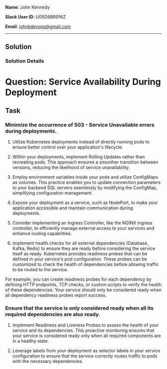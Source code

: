 **Name**: John Kennedy

**Slack User ID**: U05D6BR916Z

**Email**: johnkdevops@gmail.com

---

## Solution

### Solution Details

# Question: Service Availability During Deployment

## Task

### Minimize the occurrence of 503 - Service Unavailable errors during deployments.

1. Utilize Kubernetes deployments instead of directly running pods to ensure better control over your application's lifecycle.

2. Within your deployments, implement Rolling Updates rather than recreating pods. This approach ensures a smoother transition between versions, reducing the likelihood of service unavailability.

3. Employ environment variables inside your pods and utilize ConfigMaps as volumes. This practice enables you to update connection parameters to your backend SQL servers seamlessly by modifying the ConfigMap, simplifying configuration management.

4. Expose your deployment as a service, such as NodePort, to make your application accessible and maintain communication during deployments.

5. Consider implementing an Ingress Controller, like the NGINX ingress controller, to efficiently manage external access to your services and enhance routing capabilities.

6. Implement health checks for all external dependencies (Database, Kafka, Redis) to ensure they are ready before considering the service itself as ready. Kubernetes provides readiness probes that can be defined in your service's pod configuration. These probes can be customized to check the health of dependencies before allowing traffic to be routed to the service.

For example, you can create readiness probes for each dependency by defining HTTP endpoints, TCP checks, or custom scripts to verify the health of these dependencies. Your service should only be considered ready when all dependency readiness probes report success.

### Ensure that the service is only considered ready when all its required dependencies are also ready.

1. Implement Readiness and Liveness Probes to assess the health of your service and its dependencies. This proactive monitoring ensures that your service is considered ready only when all required components are in a healthy state.

2. Leverage labels from your deployment as selector labels in your service configuration to ensure that the service correctly routes traffic to pods with the necessary dependencies.



